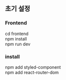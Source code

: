 ## 초기 설정

### Frontend
cd frontend
<br>
npm install
<br>
npm run dev

### install
npm add styled-component
<br>
npm add react-router-dom
